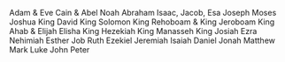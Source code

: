 Adam & Eve
Cain & Abel
Noah
Abraham
Isaac, Jacob,  Esa
Joseph
Moses
Joshua
King David
King Solomon
King Rehoboam & King Jeroboam
King Ahab & Elijah
Elisha
King Hezekiah
King Manasseh
King Josiah
Ezra
Nehimiah
Esther
Job
Ruth
Ezekiel
Jeremiah
Isaiah
Daniel
Jonah
Matthew
Mark
Luke
John
Peter